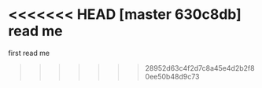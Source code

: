 <<<<<<< HEAD
[master 630c8db] read me
=======
first read me
>>>>>>> 28952d63c4f2d7c8a45e4d2b2f80ee50b48d9c73

